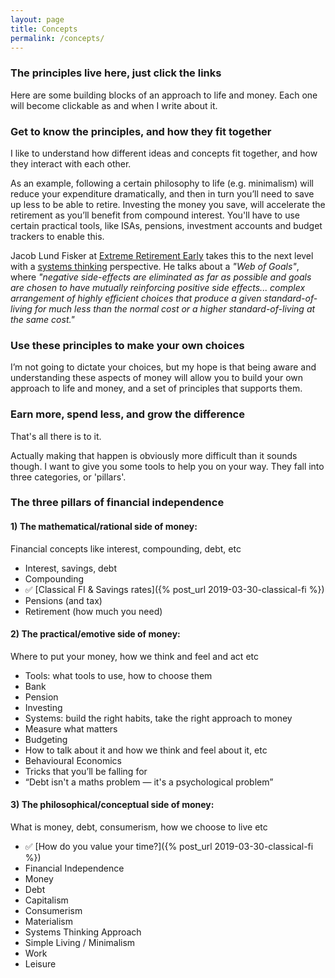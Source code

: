 ```yaml
---
layout: page
title: Concepts
permalink: /concepts/
---
```


### The principles live here, just click the links

Here are some building blocks of an approach to life and money. Each one will become clickable as and when I write about it.

### Get to know the principles, and how they fit together

I like to understand how different ideas and concepts fit together, and how they interact with each other.

As an example, following a certain philosophy to life (e.g. minimalism) will reduce your expenditure dramatically, and then in turn you’ll need to save up less to be able to retire. Investing the money you save, will accelerate the retirement as you’ll benefit from compound interest. You'll have to use certain practical tools, like ISAs, pensions, investment accounts and budget trackers to enable this.

Jacob Lund Fisker at [Extreme Retirement Early](https://wiki.earlyretirementextreme.com/) takes this to the next level with a [systems thinking](https://oxfamblogs.org/fp2p/how-to-think-in-systems-great-and-accessible-and-short-book/) perspective. He talks about a _"Web of Goals"_, where _"negative side-effects are eliminated as far as possible and goals are chosen to have mutually reinforcing positive side effects... complex arrangement of highly efficient choices that produce a given standard-of-living for much less than the normal cost or a higher standard-of-living at the same cost."_

### Use these principles to make your own choices

I’m not going to dictate your choices, but my hope is that being aware and understanding these aspects of money will allow you to build your own approach to life and money, and a set of principles that supports them.

### Earn more, spend less, and grow the difference

That's all there is to it.

Actually making that happen is obviously more difficult than it sounds though. I want to give you some tools to help you on your way. They fall into three categories, or 'pillars'.


### The three pillars of financial independence

#### 1) The mathematical/rational side of money:
Financial concepts like interest, compounding, debt, etc
- Interest, savings, debt
- Compounding
- :white_check_mark: [Classical FI & Savings rates]({% post_url 2019-03-30-classical-fi %})
- Pensions (and tax)
- Retirement (how much you need)

#### 2) The practical/emotive side of money:
Where to put your money, how we think and feel and act etc
- Tools: what tools to use, how to choose them
- Bank
- Pension
- Investing
- Systems: build the right habits, take the right approach to money
- Measure what matters
- Budgeting
- How to talk about it and how we think and feel about it, etc
- Behavioural Economics
- Tricks that you’ll be falling for
- “Debt isn't a maths problem — it's a psychological problem”


#### 3) The philosophical/conceptual side of money:
What is money, debt, consumerism, how we choose to live etc
- :white_check_mark: [How do you value your time?]({% post_url 2019-03-30-classical-fi %})
- Financial Independence
- Money
- Debt
- Capitalism
- Consumerism
- Materialism
- Systems Thinking Approach
- Simple Living / Minimalism
- Work
- Leisure
